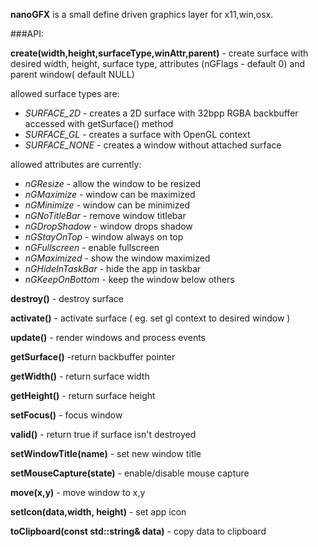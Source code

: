 **nanoGFX** is a small define driven graphics layer for x11,win,osx.

###API:

  **create(width,height,surfaceType,winAttr,parent)** - create surface with desired width, height, surface type, attributes (nGFlags - default 0) and parent window( default NULL)
   
   allowed surface types are:

   * *SURFACE_2D* - creates a 2D surface with 32bpp RGBA backbuffer accessed with getSurface() method
   *  *SURFACE_GL* - creates a surface with OpenGL context
   * *SURFACE_NONE* - creates a window without attached surface


  allowed attributes are currently:

   * *nGResize*  - allow the window to be resized
   * *nGMaximize*  - window can be maximized
   * *nGMinimize*  - window can be minimized
   * *nGNoTitleBar* - remove window titlebar
   * *nGDropShadow* - window drops shadow
   * *nGStayOnTop*  - window always on top
   * *nGFullscreen* - enable fullscreen
   * *nGMaximized* - show the window maximized
   * *nGHideInTaskBar* - hide the app in taskbar
   * *nGKeepOnBottom* - keep the window below others


  **destroy()** - destroy surface

  **activate()** - activate surface ( eg. set gl context to desired window )
  
  **update()** - render windows and process events

  **getSurface()** -return backbuffer pointer

  **getWidth()** - return surface width

  **getHeight()** - return surface height

  **setFocus()** - focus window

  **valid()** - return true if surface isn't destroyed

  **setWindowTitle(name)** - set new window title

  **setMouseCapture(state)** - enable/disable mouse capture

  **move(x,y)** -  move window to x,y

  **setIcon(data,width, height)** - set app icon

  **toClipboard(const std::string& data)** - copy data to clipboard

